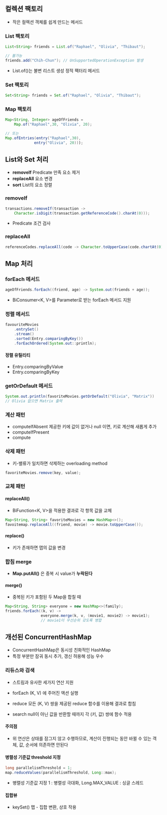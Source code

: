 ## 컬렉션 팩토리
- 작은 컬렉션 객체를 쉽게 만드는 메서드
### List 팩토리
```java
List<String> friends = List.of("Raphael", "Olivia", "Thibaut");

// 불가능
friends.add("Chih-Chun"); // UnSupportedOperationException 발생
```
- List.of()는 불변 리스트 생성 정적 팩터리 메서드
### Set 팩토리
```java
Set<String> friends = Set.of("Raphael", "Olivia", "Thibaut");
```
### Map 팩토리
```java
Map<String, Integer> ageOfFriends =
	Map.of("Raphael",30, "Olivia", 20);

// 또는
Map.ofEntries(entry("Raphael",30),
			 entry("Olivia", 20)));
```
## List와 Set 처리
- **removeIf**
  Predicate 만족 요소 제거
- **replaceAll**
  요소 변경
- **sort**
  List의 요소 정렬
### removeIf
```java
transactions.removeIf(transaction ->
	Character.isDigit(transaction.getReferenceCode().charAt(0)));
```
- Predicate 조건 검사
### replaceAll
```java
referenceCodes.replaceAll(code -> Character.toUpperCase(code.chartAt(0)) + code.subString(1));
```
## Map 처리
### forEach 메서드
```java
ageOfFriends.forEach((friend, age) -> System.out(friends + age));
```
- BiConsumer\<K, V>를 Parameter로 받는 forEach 메서드 지원
### 정렬 메서드
```java
favouriteMovies
	.entrySet()
	.stream()
	.sorted(Entry.comparingByKey())
	.forEachOrdered(System.out::println);
```
#### 정렬 유틸리티 
- Entry.comparingByValue
- Entry.comparingByKey
### getOrDefault 메서드
```java
System.out.println(favoriteMovies.getOrDefault("Olivia", "Matrix"))
// Olivia 없으면 Matrix 출력
```
### 계산 패턴
- computeIfAbsent
  제공한 키에 값이 없거나 null 이면, 키로 계산해 새롭게 추가
- computeIfPresent
- compute
### 삭제 패턴
- 키-밸류가 일치하면 삭제하는 overloading method
```java
favoriteMovies.remove(key, value);
```
### 교체 패턴
#### replaceAll()
- BiFunction\<K, V>을 적용한 결과로 각 항목 값을 교체
```java
Map<String, String> favoriteMovies = new HashMap<>();
favoitemap.replaceAll((friend, movie) -> movie.toUpperCase());
```
#### replace()
- 키가 존재하면 맵의 값을 변경
### 합침 merge
- **Map.putAll()** 은 중복 시 value가 **누락된다**
#### merge()
- 중복된 키가 포함된 두 Map을 합칠 때
```java
Map<String, String> everyone = new HashMap<>(family);
friends.forEach((k, v) ->
				everyone.merge(k, v, (movie1, movie2) -> movie1);
				// movie1이 우선순위 갖도록 병합
```
## 개선된 ConcurrentHashMap
- ConcurrentHashMap은 동시성 친화적인 HashMap
- 특정 부분만 잠궈 동시 추가, 갱신 허용해 성능 우수
### 리듀스와 검색
- 스트림과 유사한 세가지 연산 지원

- forEach
  (K, V) 에 주어진 액션 실행
- reduce
  모든 (K, V) 쌍을 제공된 reduce 함수를 이용해 결과로 합침
- search
  null이 아닌 값을 반환할 때까지 각 (키, 값) 쌍에 함수 적용
#### 주의점
- 위 연산은 상태를 잠그지 않고 수행하므로, 계산이 진행되는 동안 바뀔 수 있는 객체, 값, 순서에 의존하면 안된다
#### 병렬성 기준값 threshold 지정
```java
long parallelismThreshold = 1;
map.reduceValues(parallelismThreshold, Long::max);
```
- 병렬성 기준값 지정
  1 : 병렬성 극대화, Long.MAX_VALUE : 싱글 스레드
#### 집합뷰
-  keySet()
	  맵 - 집합 변환, 상호 작용